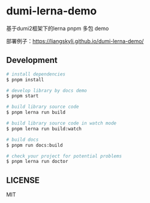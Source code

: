 # dumi-lerna-demo

基于dumi2框架下的lerna pnpm 多包 demo

部署例子：https://liangskyli.github.io/dumi-lerna-demo/

## Development

```bash
# install dependencies
$ pnpm install

# develop library by docs demo
$ pnpm start

# build library source code
$ pnpm lerna run build

# build library source code in watch mode
$ pnpm lerna run build:watch

# build docs
$ pnpm run docs:build

# check your project for potential problems
$ pnpm lerna run doctor
```

## LICENSE

MIT
